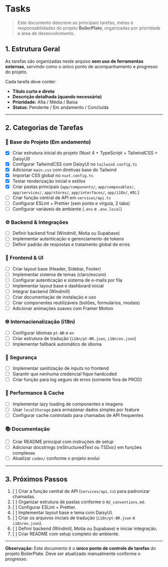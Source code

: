 # Tasks

> Este documento descreve as principais tarefas, metas e responsabilidades do projeto **BoilerPlate**, organizadas por prioridade e área de desenvolvimento.

## 1. Estrutura Geral

As tarefas são organizadas neste arquivo **sem uso de ferramentas externas**, servindo como o único ponto de acompanhamento e progresso do projeto.

Cada tarefa deve conter:

- **Título curto e direto**
- **Descrição detalhada (quando necessário)**
- **Prioridade:** Alta / Média / Baixa
- **Status:** Pendente / Em andamento / Concluída

---

## 2. Categorias de Tarefas

### 🧱 Base do Projeto (Em andamento)

- [x] Criar estrutura inicial do projeto (Nuxt 4 + TypeScript + TailwindCSS + DaisyUI)
- [x] Configurar TailwindCSS com DaisyUI no `tailwind.config.ts`
- [x] Adicionar `main.css` com diretivas base do Tailwind
- [x] Importar CSS global no `nuxt.config.ts`
- [x] Testar renderização inicial e estilos
- [x] Criar pastas principais (`app/components/`, `app/composables/`, `app/services/`, `app/stores/`, `app/interfaces/`, `app/i18n/`, etc.)
- [ ] Criar função central de API em `services/api.ts`
- [ ] Configurar ESLint + Prettier (sem ponto e vírgula, 2 tabs)
- [ ] Configurar variáveis de ambiente (`.env` e `.env.local`)

### ⚙️ Backend & Integrações

- [ ] Definir backend final (Windmill, Motia ou Supabase)
- [ ] Implementar autenticação e gerenciamento de tokens
- [ ] Definir padrão de respostas e tratamento global de erros

### 🎨 Frontend & UI

- [ ] Criar layout base (Header, Sidebar, Footer)
- [ ] Implementar sistema de temas (claro/escuro)
- [ ] Configurar autenticação e sistema de e-mails por fila
- [ ] Implementar layout base e dashboard inicial
- [ ] Integrar backend (Windmill)
- [ ] Criar documentação de instalação e uso
- [ ] Criar componentes reutilizáveis (botões, formulários, modais)
- [ ] Adicionar animações suaves com Framer Motion

### 🌐 Internacionalização (i18n)

- [ ] Configurar idiomas `pt-BR` e `en`
- [ ] Criar estrutura de tradução (`i18n/pt-BR.json`, `i18n/en.json`)
- [ ] Implementar fallback automático de idioma

### 🔐 Segurança

- [ ] Implementar sanitização de inputs no frontend
- [ ] Garantir que nenhuma credencial fique hardcoded
- [ ] Criar função para log seguro de erros (somente fora de PROD)

### 🧠 Performance & Cache

- [ ] Implementar lazy loading de componentes e imagens
- [ ] Usar `localStorage` para armazenar dados simples por feature
- [ ] Configurar cache controlado para chamadas de API frequentes

### 📚 Documentação

- [ ] Criar README principal com instruções de setup
- [ ] Adicionar docstrings (reStructuredText ou TSDoc) em funções complexas
- [ ] Atualizar `codex/` conforme o projeto evolui

---

## 3. Próximos Passos

1. [ ] Criar a função central de API (`services/api.ts`) para padronizar chamadas.
2. [ ] Organizar estrutura de pastas conforme o `02_conventions.md`.
3. [ ] Configurar ESLint + Prettier.
4. [ ] Implementar layout base e tema com DaisyUI.
5. [ ] Criar os arquivos iniciais de tradução (`i18n/pt-BR.json` e `i18n/en.json`).
6. [ ] Definir backend (Windmill, Motia ou Supabase) e iniciar integração.
7. [ ] Criar README com setup completo do ambiente.

---

**Observação:** Este documento é o **único ponto de controle de tarefas** do projeto BoilerPlate. Deve ser atualizado manualmente conforme o progresso.
